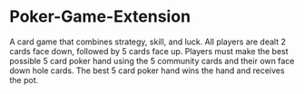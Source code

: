 # Poker-Game-Extension
A card game that combines strategy, skill, and luck. All players are dealt 2 cards face down, followed by 5 cards face up. Players must make the best possible 5 card poker hand using the 5 community cards and their own face down hole cards. The best 5 card poker hand wins the hand and receives the pot.
